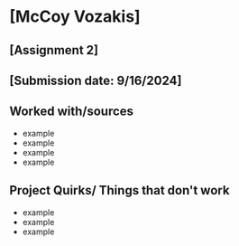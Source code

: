 # [McCoy Vozakis]
## [Assignment 2]
## [Submission date: 9/16/2024]
## Worked with/sources 
* example
* example
* example
* example
## Project Quirks/ Things that don't work
* example
* example
* example
